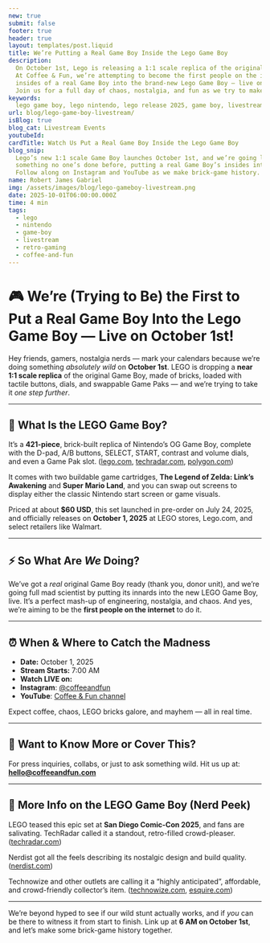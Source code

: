 ```yaml
---
new: true
submit: false
footer: true
header: true
layout: templates/post.liquid
title: We’re Putting a Real Game Boy Inside the Lego Game Boy
description:
  On October 1st, Lego is releasing a 1:1 scale replica of the original Nintendo Game Boy. 
  At Coffee & Fun, we’re attempting to become the first people on the internet to place the 
  insides of a real Game Boy into the brand-new Lego Game Boy — live on stream starting at 6 AM. 
  Join us for a full day of chaos, nostalgia, and fun as we try to make brick-game history.
keywords:
  lego game boy, lego nintendo, lego release 2025, game boy, livestream, coffee and fun, retro gaming, lego set, nostalgia build
url: blog/lego-game-boy-livestream/
isBlog: true
blog_cat: Livestream Events
youtubeId:
cardTitle: Watch Us Put a Real Game Boy Inside the Lego Game Boy
blog_snip:
  Lego’s new 1:1 scale Game Boy launches October 1st, and we’re going live at 6 AM to attempt 
  something no one’s done before, putting a real Game Boy’s insides into the Lego replica. 
  Follow along on Instagram and YouTube as we make brick-game history.
name: Robert James Gabriel
img: /assets/images/blog/lego-gameboy-livestream.png
date: 2025-10-01T06:00:00.000Z
time: 4 min
tags:
  - lego
  - nintendo
  - game-boy
  - livestream
  - retro-gaming
  - coffee-and-fun
---
```


# 🎮 We’re (Trying to Be) the First to Put a Real Game Boy Into the Lego Game Boy — Live on October 1st!  

Hey friends, gamers, nostalgia nerds — mark your calendars because we’re doing something *absolutely wild* on **October 1st**. LEGO is dropping a **near 1:1 scale replica** of the original Game Boy, made of bricks, loaded with tactile buttons, dials, and swappable Game Paks — and we’re trying to take it *one step further*.  

---

## 🧱 What Is the LEGO Game Boy?  

It’s a **421-piece**, brick-built replica of Nintendo’s OG Game Boy, complete with the D-pad, A/B buttons, SELECT, START, contrast and volume dials, and even a Game Pak slot. ([lego.com](https://www.lego.com/en-us/aboutus/news/2025/july/lego-game-boy-set?utm_source=chatgpt.com), [techradar.com](https://www.techradar.com/streaming/entertainment/lego-just-dropped-9-new-sets-at-comic-con-2025-including-a-stunning-brick-built-game-boy-i-checked-out?utm_source=chatgpt.com), [polygon.com](https://www.polygon.com/nintendo/506156/nintendo-announces-new-console-lego-game-boy?utm_source=chatgpt.com))  

It comes with two buildable game cartridges, **The Legend of Zelda: Link’s Awakening** and **Super Mario Land**, and you can swap out screens to display either the classic Nintendo start screen or game visuals. 

Priced at about **$60 USD**, this set launched in pre-order on July 24, 2025, and officially releases on **October 1, 2025** at LEGO stores, Lego.com, and select retailers like Walmart.

---

## ⚡ So What Are *We* Doing?  

We’ve got a *real* original Game Boy ready (thank you, donor unit), and we’re going full mad scientist by putting its innards into the new LEGO Game Boy, live. It’s a perfect mash-up of engineering, nostalgia, and chaos. And yes, we’re aiming to be the **first people on the internet** to do it.  

---

## ⏰ When & Where to Catch the Madness  

- **Date:** October 1, 2025  
- **Stream Starts:** 7:00 AM
- **Watch LIVE on:**  
- **Instagram**: [@coffeeandfun](https://instagram.com/coffeeandfun)  
- **YouTube**: [Coffee & Fun channel](https://youtube.com/@coffeeandfuxn)  

Expect coffee, chaos, LEGO bricks galore, and mayhem — all in real time.  

---

## 📰 Want to Know More or Cover This?  

For press inquiries, collabs, or just to ask something wild. Hit us up at: **hello@coffeeandfun.com**  

---

## 🔗 More Info on the LEGO Game Boy (Nerd Peek)  

LEGO teased this epic set at **San Diego Comic-Con 2025**, and fans are salivating. TechRadar called it a standout, retro-filled crowd-pleaser. ([techradar.com](https://www.techradar.com/streaming/entertainment/lego-just-dropped-9-new-sets-at-comic-con-2025-including-a-stunning-brick-built-game-boy-i-checked-out?utm_source=chatgpt.com))  

Nerdist got all the feels describing its nostalgic design and build quality. ([nerdist.com](https://nerdist.com/article/lego-game-boy-set-sdcc-2025/?utm_source=chatgpt.com))  

Technowize and other outlets are calling it a “highly anticipated”, affordable, and crowd-friendly collector’s item. ([technowize.com](https://www.technowize.com/the-lego-game-boy-announcement-gets-fans-excited-for-the-60-set/?utm_source=chatgpt.com), [esquire.com](https://www.esquire.com/lifestyle/a65614204/game-boy-lego-preorder-august-2025/?utm_source=chatgpt.com))  

---

We’re beyond hyped to see if our wild stunt actually works,  and if *you* can be there to witness it from start to finish. Link up at **6 AM on October 1st**, and let’s make some brick-game history together.  
